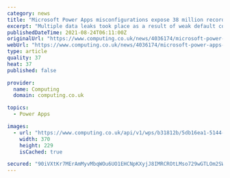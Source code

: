 ```yaml
---
category: news
title: "Microsoft Power Apps misconfigurations expose 38 million records"
excerpt: "Multiple data leaks took place as a result of weak default configurations on Microsoft Power Apps portals, leading to more than a thousand web apps accessible to anyone who found them. According to researchers at UpGuard,"
publishedDateTime: 2021-08-24T06:11:00Z
originalUrl: "https://www.computing.co.uk/news/4036174/microsoft-power-apps-misconfigurations-expose-million-records"
webUrl: "https://www.computing.co.uk/news/4036174/microsoft-power-apps-misconfigurations-expose-million-records"
type: article
quality: 37
heat: 37
published: false

provider:
  name: Computing
  domain: computing.co.uk

topics:
  - Power Apps

images:
  - url: "https://www.computing.co.uk/api/v1/wps/b31812b/5db16ea1-5144-4549-afa0-360ec6983d9d/7/powerapps-370x229.jpg"
    width: 370
    height: 229
    isCached: true

secured: "90iVXtKr7MErAmMyvMbqWOu6UO1EHCNpKXyjJ8IMRCROtLMso729wGTLOm2SWbjN8Giw82ATAVyWK+u6E/YrvEiEEyRqnVnWAeHnWqt6ESWGgC37VxS8A39xJNSzCVlNgcHxfQHmMybPedY7CX8r/j5VLS9WZh36dUbi4sfmFQhSjcuELHnUBaQENJ+037qicuy4A5Kn9dk6LZnmXtQ1otYCdv7eN+B7hgjJiR+9PwpBcX4Tfo0JjtkSFp/hGDKQWqP/dBHbbpcDwaKvtmseKuClWzEn6N8x10DYahHl27N78w9gqWFO/9zSYwDD71mv/Yd/XdU3mcyxxSG2BxiCripnAEjfW0FkOF6I2rTZnV8=;4FS/fa3tlov55npupvBklw=="
---
```


